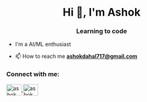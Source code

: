   <h1 align="center">Hi 👋, I'm Ashok</h1>
<h3 align="center">Learning to code</h3>

-  I'm a AI/ML enthusiast

 
- 📫 How to reach me **ashokdahal717@gmail.com**

<h3 align="left">Connect with me:</h3>
<p align="left">
  <a href="https://www.instagram.com/ashok__dahal/" target="_blank">
    <img align="center" src="https://raw.githubusercontent.com/rahuldkjain/github-profile-readme-generator/master/src/images/icons/Social/instagram.svg" alt="ashok_dahal" height="30" width="40" />
  </a>
  <a href="https://www.linkedin.com/in/ashok-dahal-532a55289/" target="_blank">
    <img align="center" src="https://raw.githubusercontent.com/rahuldkjain/github-profile-readme-generator/master/src/images/icons/Social/linked-in-alt.svg" alt="ashok dahal" height="30" width="40" />
  </a>
</p>
